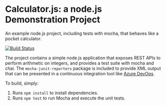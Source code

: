 Calculator.js: a node.js Demonstration Project
==============================================
An example node.js project, including tests with mocha, that behaves like
a pocket calculator.

[![Build Status](https://dev.azure.com/erikvd85/AZ400_Lab02_PartsUnlimited/_apis/build/status/erikvandeursen.calculator?branchName=refs%2Fpull%2F1%2Fmerge)](https://dev.azure.com/erikvd85/AZ400_Lab02_PartsUnlimited/_build/latest?definitionId=5&branchName=refs%2Fpull%2F1%2Fmerge)

The project contains a simple node.js application that exposes REST APIs
to perform arithmetic on integers, and provides a test suite with mocha
and chai.  The `mocha-junit-reporters` package is included to provide XML
output that can be presented in a continuous integration tool like
[Azure DevOps](https://azure.com/devops).

To build, simply:

1. Runs `npm install` to install dependencies.
2. Runs `npm test` to run Mocha and execute the unit tests.

